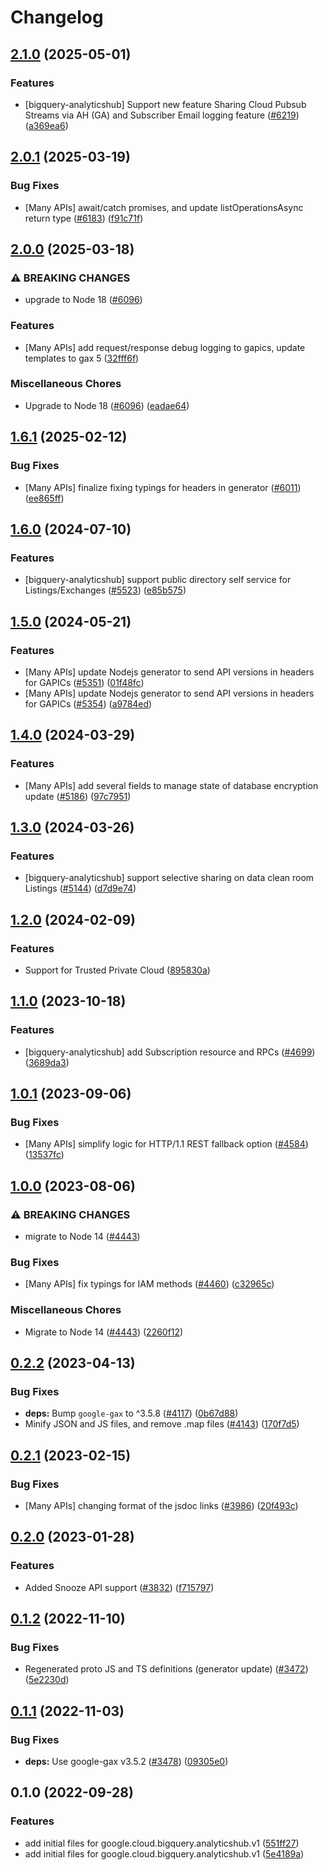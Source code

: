 # Changelog

## [2.1.0](https://github.com/googleapis/google-cloud-node/compare/bigquery-analyticshub-v2.0.1...bigquery-analyticshub-v2.1.0) (2025-05-01)


### Features

* [bigquery-analyticshub] Support new feature Sharing Cloud Pubsub Streams via AH (GA) and Subscriber Email logging feature ([#6219](https://github.com/googleapis/google-cloud-node/issues/6219)) ([a369ea6](https://github.com/googleapis/google-cloud-node/commit/a369ea6db2a60caecd8d5f1e6a652834bacbd708))

## [2.0.1](https://github.com/googleapis/google-cloud-node/compare/bigquery-analyticshub-v2.0.0...bigquery-analyticshub-v2.0.1) (2025-03-19)


### Bug Fixes

* [Many APIs] await/catch promises, and update listOperationsAsync return type ([#6183](https://github.com/googleapis/google-cloud-node/issues/6183)) ([f91c71f](https://github.com/googleapis/google-cloud-node/commit/f91c71f71c7a08ac17a15b7bb2233cbc041ee69b))

## [2.0.0](https://github.com/googleapis/google-cloud-node/compare/bigquery-analyticshub-v1.6.1...bigquery-analyticshub-v2.0.0) (2025-03-18)


### ⚠ BREAKING CHANGES

* upgrade to Node 18 ([#6096](https://github.com/googleapis/google-cloud-node/issues/6096))

### Features

* [Many APIs] add request/response debug logging to gapics, update templates to gax 5  ([32fff6f](https://github.com/googleapis/google-cloud-node/commit/32fff6f5e36a33729591a9ba531cc5de07f046cc))


### Miscellaneous Chores

* Upgrade to Node 18 ([#6096](https://github.com/googleapis/google-cloud-node/issues/6096)) ([eadae64](https://github.com/googleapis/google-cloud-node/commit/eadae64d54e07aa2c65097ea52e65008d4e87436))

## [1.6.1](https://github.com/googleapis/google-cloud-node/compare/bigquery-analyticshub-v1.6.0...bigquery-analyticshub-v1.6.1) (2025-02-12)


### Bug Fixes

* [Many APIs] finalize fixing typings for headers in generator ([#6011](https://github.com/googleapis/google-cloud-node/issues/6011)) ([ee865ff](https://github.com/googleapis/google-cloud-node/commit/ee865ff34a696fbd657e4cfb6cc4be2f6651f77a))

## [1.6.0](https://github.com/googleapis/google-cloud-node/compare/bigquery-analyticshub-v1.5.0...bigquery-analyticshub-v1.6.0) (2024-07-10)


### Features

* [bigquery-analyticshub] support public directory self service for Listings/Exchanges ([#5523](https://github.com/googleapis/google-cloud-node/issues/5523)) ([e85b575](https://github.com/googleapis/google-cloud-node/commit/e85b5752ea97e102b8cd729d1e9b18aadfd8f045))

## [1.5.0](https://github.com/googleapis/google-cloud-node/compare/bigquery-analyticshub-v1.4.0...bigquery-analyticshub-v1.5.0) (2024-05-21)


### Features

* [Many APIs] update Nodejs generator to send API versions in headers for GAPICs ([#5351](https://github.com/googleapis/google-cloud-node/issues/5351)) ([01f48fc](https://github.com/googleapis/google-cloud-node/commit/01f48fce63ec4ddf801d59ee2b8c0db9f6fb8372))
* [Many APIs] update Nodejs generator to send API versions in headers for GAPICs ([#5354](https://github.com/googleapis/google-cloud-node/issues/5354)) ([a9784ed](https://github.com/googleapis/google-cloud-node/commit/a9784ed3db6ee96d171762308bbbcd57390b6866))

## [1.4.0](https://github.com/googleapis/google-cloud-node/compare/bigquery-analyticshub-v1.3.0...bigquery-analyticshub-v1.4.0) (2024-03-29)


### Features

* [Many APIs] add several fields to manage state of database encryption update ([#5186](https://github.com/googleapis/google-cloud-node/issues/5186)) ([97c7951](https://github.com/googleapis/google-cloud-node/commit/97c7951481ef70d8f49c3d218f7c22ce00df9174))

## [1.3.0](https://github.com/googleapis/google-cloud-node/compare/bigquery-analyticshub-v1.2.0...bigquery-analyticshub-v1.3.0) (2024-03-26)


### Features

* [bigquery-analyticshub] support selective sharing on data clean room Listings ([#5144](https://github.com/googleapis/google-cloud-node/issues/5144)) ([d7d9e74](https://github.com/googleapis/google-cloud-node/commit/d7d9e74ef00ed20aa80ee7c9a2726db115ea19df))

## [1.2.0](https://github.com/googleapis/google-cloud-node/compare/bigquery-analyticshub-v1.1.0...bigquery-analyticshub-v1.2.0) (2024-02-09)


### Features

* Support for Trusted Private Cloud ([895830a](https://github.com/googleapis/google-cloud-node/commit/895830a3ef91666c30a96a7f68bd4cd1f582d58d))

## [1.1.0](https://github.com/googleapis/google-cloud-node/compare/bigquery-analyticshub-v1.0.1...bigquery-analyticshub-v1.1.0) (2023-10-18)


### Features

* [bigquery-analyticshub] add Subscription resource and RPCs ([#4699](https://github.com/googleapis/google-cloud-node/issues/4699)) ([3689da3](https://github.com/googleapis/google-cloud-node/commit/3689da386f79a5cedff8aadc4aa0bf352d068ce2))

## [1.0.1](https://github.com/googleapis/google-cloud-node/compare/bigquery-analyticshub-v1.0.0...bigquery-analyticshub-v1.0.1) (2023-09-06)


### Bug Fixes

* [Many APIs] simplify logic for HTTP/1.1 REST fallback option ([#4584](https://github.com/googleapis/google-cloud-node/issues/4584)) ([13537fc](https://github.com/googleapis/google-cloud-node/commit/13537fcd6e3c552199d5057daf3b00c24033c908))

## [1.0.0](https://github.com/googleapis/google-cloud-node/compare/bigquery-analyticshub-v0.2.2...bigquery-analyticshub-v1.0.0) (2023-08-06)


### ⚠ BREAKING CHANGES

* migrate to Node 14 ([#4443](https://github.com/googleapis/google-cloud-node/issues/4443))

### Bug Fixes

* [Many APIs] fix typings for IAM methods ([#4460](https://github.com/googleapis/google-cloud-node/issues/4460)) ([c32965c](https://github.com/googleapis/google-cloud-node/commit/c32965c0c4a5975ba37371ecd819d9cffb080aa5))


### Miscellaneous Chores

* Migrate to Node 14 ([#4443](https://github.com/googleapis/google-cloud-node/issues/4443)) ([2260f12](https://github.com/googleapis/google-cloud-node/commit/2260f12543d171bda95345e53475f5f0fdc45770))

## [0.2.2](https://github.com/googleapis/google-cloud-node/compare/bigquery-analyticshub-v0.2.1...bigquery-analyticshub-v0.2.2) (2023-04-13)


### Bug Fixes

* **deps:** Bump `google-gax` to ^3.5.8 ([#4117](https://github.com/googleapis/google-cloud-node/issues/4117)) ([0b67d88](https://github.com/googleapis/google-cloud-node/commit/0b67d883963643ce1b4f6d2ccd3e8d37adf6e029))
* Minify JSON and JS files, and remove .map files ([#4143](https://github.com/googleapis/google-cloud-node/issues/4143)) ([170f7d5](https://github.com/googleapis/google-cloud-node/commit/170f7d57b8fd344d182a8e758867b8124722eebc))

## [0.2.1](https://github.com/googleapis/google-cloud-node/compare/bigquery-analyticshub-v0.2.0...bigquery-analyticshub-v0.2.1) (2023-02-15)


### Bug Fixes

* [Many APIs] changing format of the jsdoc links ([#3986](https://github.com/googleapis/google-cloud-node/issues/3986)) ([20f493c](https://github.com/googleapis/google-cloud-node/commit/20f493c94f7d6626d932b2610e00cbdd5df55f22))

## [0.2.0](https://github.com/googleapis/google-cloud-node/compare/bigquery-analyticshub-v0.1.2...bigquery-analyticshub-v0.2.0) (2023-01-28)


### Features

* Added Snooze API support ([#3832](https://github.com/googleapis/google-cloud-node/issues/3832)) ([f715797](https://github.com/googleapis/google-cloud-node/commit/f715797a46cdd2bf4dffc1a82378986941fd6d79))

## [0.1.2](https://github.com/googleapis/google-cloud-node/compare/bigquery-analyticshub-v0.1.1...bigquery-analyticshub-v0.1.2) (2022-11-10)


### Bug Fixes

* Regenerated proto JS and TS definitions (generator update) ([#3472](https://github.com/googleapis/google-cloud-node/issues/3472)) ([5e2230d](https://github.com/googleapis/google-cloud-node/commit/5e2230dfc4302bb2ac9628ff4200eb46509e103d))

## [0.1.1](https://github.com/googleapis/google-cloud-node/compare/bigquery-analyticshub-v0.1.0...bigquery-analyticshub-v0.1.1) (2022-11-03)


### Bug Fixes

* **deps:** Use google-gax v3.5.2 ([#3478](https://github.com/googleapis/google-cloud-node/issues/3478)) ([09305e0](https://github.com/googleapis/google-cloud-node/commit/09305e06548b89dc17bb3d3167e2d1e69588caa4))

## 0.1.0 (2022-09-28)


### Features

* add initial files for google.cloud.bigquery.analyticshub.v1 ([551ff27](https://github.com/googleapis/google-cloud-node/commit/551ff27905500c340f83ed22d208762d68bdc2d0))
* add initial files for google.cloud.bigquery.analyticshub.v1 ([5e4189a](https://github.com/googleapis/google-cloud-node/commit/5e4189ae155fac0ee4d15cc2643f541bd49f40af))
